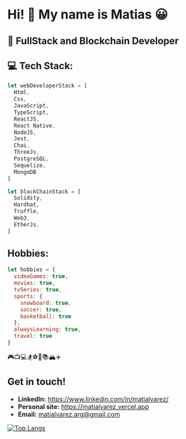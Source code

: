 # Hi! 👋 My name is Matias 😀

## 💪 FullStack and Blockchain Developer 

## 💻 Tech Stack: 
```js
let webDeveloperStack = [
  Html,
  Css,
  JavaScript,
  TypeScript,
  ReactJS,
  React Native,
  NodeJS,
  Jest,
  Chai,
  ThreeJs,
  PostgreSQL,
  Sequelize,
  MongoDB
]
```
```js
let blockChainStack = [
  Solidity,
  Hardhat,
  Truffle,
  Web3,
  EtherJs,
]
```
## Hobbies:
```js
let hobbies = {
  videoGames: true,
  movies: true,
  tvSeries: true,
  sports: {
    snowboard: true,
    soccer: true,
    basketball: true
  },
  alwaysLearning: true,
  travel: true
}
```
🎮📺💻🏂⚽🏀📚🏔✈

## Get in touch! 
* **LinkedIn:** https://www.linkedin.com/in/matialvarez/
* **Personal site:** https://matialvarez.vercel.app
* **Email:** matialvarez.arg@gmail.com

[![Top Langs](https://github-readme-stats.vercel.app/api/top-langs/?username=MatiAlvarez01&hide=html,css&exclude_repo=RepasoM3-main,tech-interview-preparation,ChampsLol-Web,wks-typescript,FT-M1,FT-M2,FT-M3,challenge-express,FT-M4,wks-React-Native,portfolioback,eattheblocks&theme=tokyonight)](https://github.com/anuraghazra/github-readme-stats)
